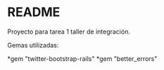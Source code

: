 # README

Proyecto para tarea 1 taller de integración.

Gemas utilizadas:

*gem "twitter-bootstrap-rails"
*gem "better_errors"
